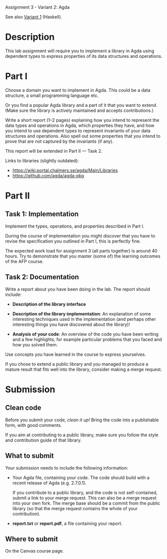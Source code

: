 Assignment 3 - Variant 2: Agda

See also [Variant 1](lab3.html) (Haskell).


Description
===========

This lab assignment will require you to implement a library in Agda
using dependent types to express properties of its data structures
and operations.

Part I
======

Choose a domain you want to implement in Agda.
This could be a data structure, a small programming language etc.

Or you find a popular Agda library and a part of it that you want to extend.
(Make sure the library is actively maintained and accepts contributions.)

Write a short report (1&ndash;2 pages) explaining how you intend to represent
the data types and operations in Agda, which properties they have,
and how you intend to use dependent types to represent invariants
of your data structures and operations.
Also spell out some properties that you intend to prove that are not captured by the invariants (if any).

This report will be extended in Part II &mdash; Task 2.

Links to libraries (slightly outdated):

- https://wiki.portal.chalmers.se/agda/Main/Libraries
- https://github.com/agda/agda-pkg


Part II
=======

Task 1: Implementation
----------------------

Implement the types, operations, and properties described in Part I.

During the course of implementation you might discover
that you have to revise the specification you outlined in Part I,
this is perfectly fine.

The expected work load for assignment 3 (all parts together) is around 40
hours. Try to demonstrate that you master (some of) the learning outcomes of the
AFP course.

Task 2: Documentation
---------------------

Write a report about you have been doing in the lab. The report should include:

* **Description of the library interface**

* **Description of the library implementation**: An explanation of some
  interesting techniques used in the implementation (and perhaps other
  interesting things you have discovered about the library)!

* **Analysis of your code**: An overview of the code you have been writing and a
few highlights, for example particular problems that you faced and how you
solved them.

Use concepts you have learned in the course to express yourselves.

If you chose to extend a public library and you managed to produce a mature result
that fits well into the library, consider making a merge request.


Submission
==========

Clean code
----------

Before you submit your code, *clean it up!*
Bring the code into a publishable form, with good comments.

If you aim at contributing to a public library,
make sure you follow the style and contribution guide of that library.


What to submit
--------------

Your submission needs to include the following information:

* Your Agda file, containing your code.
  The code should build with a recent release of Agda (e.g. 2.7.0.1).

  If you contribute to a public library, and the code is not self-contained,
  submit a link to your merge request.
  This can also be a merge request into your own fork.
  The merge base should be a commit from the public library
  (so that the merge request contains the whole of your contribution).

* **report.txt** or **report.pdf**, a file containing your report.

Where to submit
---------------

On the Canvas course page.
